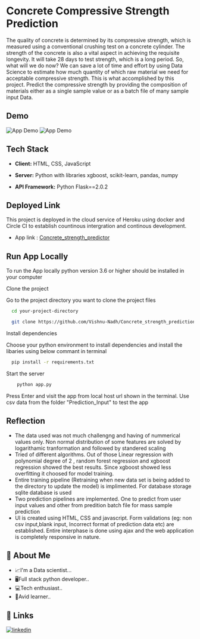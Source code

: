 # Concrete Compressive Strength Prediction

The quality of concrete is determined by its compressive strength, which is measured
using a conventional crushing test on a concrete cylinder. The strength of the concrete
is also a vital aspect in achieving the requisite longevity. It will take 28 days to test
strength, which is a long period. So, what will we do now? We can save a lot of time and
effort by using Data Science to estimate how much quantity of which raw material we
need for acceptable compressive strength. This is what accomplished by this project.
Predict the compressive strength by providing the composition of materials either as a
single sample value or as a batch file of many sample input Data.

## Demo

![App Demo](static/images/values.gif)
![App Demo](static/images/csv.gif)

## Tech Stack

- **Client:** HTML, CSS, JavaScript

- **Server:** Python with libraries xgboost, scikit-learn, pandas, numpy

- **API Framework:** Python Flask==2.0.2

## Deployed Link

This project is deployed in the cloud service of Heroku using docker and Circle CI to establish countinous intergration and continous development.

- App link : [Concrete_strength_predictor]()

## Run App Locally

To run the App locally python version 3.6 or higher should be installed in your computer

Clone the project

Go to the project directory you want to clone the project files

```bash
  cd your-project-directory
```

```bash
  git clone https://github.com/Vishnu-Nadh/Concrete_strength_prediction.git
```

Install dependencies

Choose your python environment to install dependencies and install the libaries using below commant in terminal

```bash
  pip install -r requirements.txt
```

Start the server

```bash
    python app.py
```

Press Enter and visit the app from local host url shown in the terminal. Use csv data from the folder "Prediction_Input" to test the app

## Reflection

- The data used was not much challengng and having of nummerical values only. Non normal distribution of some features are solved by logarithamic tranformation and followed by standered scaling
- Tried of different algorithms. Out of those Linear regression with polynomial degree of 2 , random forest regression and xgboost regression showed the best results. Since xgboost showed less overfitting it choosed for model training.
- Entire training pipeline (Retraining when new data set is being added to the directory to update the model) is implimented. For database storage sqlite database is used
- Two prediction pipelines are implemented. One to predict from user input values and other from predition batch file for mass sample prediction
- UI is created using HTML, CSS and javascript. Form validations (eg: non csv input,blank input, Incorrect format of prediction data etc) are established. Entire interphase is done using ajax and the web application is completely responsive in nature.

## 🚀 About Me

- 📈I'm a Data scientist...
- 🖥Full stack python developer..
- 💻Tech enthusiast..
- 📖Avid learner..

## 🔗 Links

[![linkedin](https://img.shields.io/badge/linkedin-0A66C2?style=for-the-badge&logo=linkedin&logoColor=white)](https://www.linkedin.com/in/vishnunadh/)
